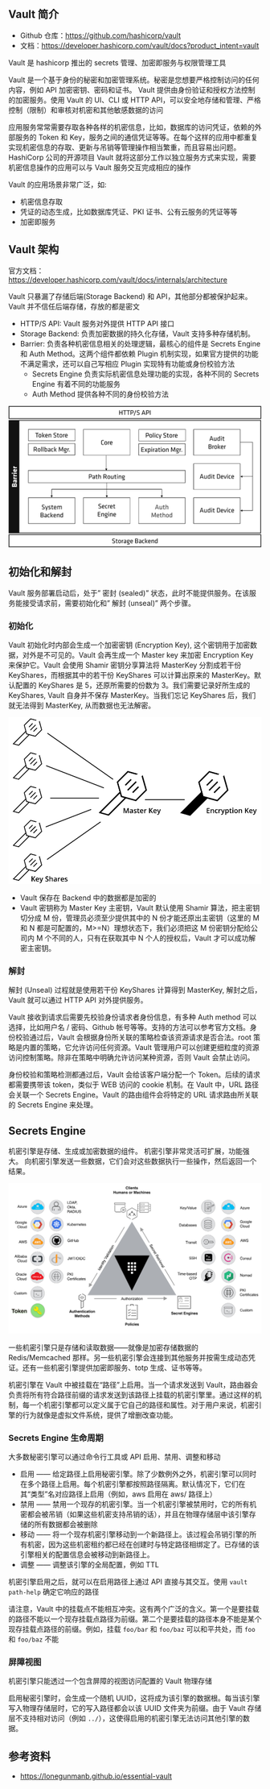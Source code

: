 ## Vault 简介

- Github 仓库：<https://github.com/hashicorp/vault>
- 文档：<https://developer.hashicorp.com/vault/docs?product_intent=vault>

Vault 是 hashicorp 推出的 secrets 管理、加密即服务与权限管理工具

Vault 是一个基于身份的秘密和加密管理系统。秘密是您想要严格控制访问的任何内容，例如 API 加密密钥、密码和证书。 Vault 提供由身份验证和授权方法控制的加密服务。使用 Vault 的 UI、CLI 或 HTTP API，可以安全地存储和管理、严格控制（限制）和审核对机密和其他敏感数据的访问

应用服务常常需要存取各种各样的机密信息，比如，数据库的访问凭证，依赖的外部服务的 Token 和 Key，服务之间的通信凭证等等。在每个这样的应用中都重复实现机密信息的存取、更新与吊销等管理操作相当繁重，而且容易出问题。HashiCorp 公司的开源项目 Vault 就将这部分工作以独立服务方式来实现，需要机密信息操作的应用可以与 Vault 服务交互完成相应的操作

Vault 的应用场景非常广泛，如:

- 机密信息存取
- 凭证的动态生成，比如数据库凭证、PKI 证书、公有云服务的凭证等等
- 加密即服务

## Vault 架构

官方文档：<https://developer.hashicorp.com/vault/docs/internals/architecture>

Vault 只暴漏了存储后端(Storage Backend) 和 API，其他部分都被保护起来。Vault 并不信任后端存储，存放的都是密文

- HTTP/S API: Vault 服务对外提供 HTTP API 接口
- Storage Backend: 负责加密数据的持久化存储，Vault 支持多种存储机制。
- Barrier: 负责各种机密信息相关的处理逻辑，最核心的组件是 Secrets Engine 和 Auth Method。这两个组件都依赖 Plugin 机制实现，如果官方提供的功能不满足需求，还可以自己写相应 Plugin 实现特有功能或身份校验方法
  - Secrets Engine 负责实际机密信息处理功能的实现，各种不同的 Secrets Engine 有着不同的功能服务
  - Auth Method 提供各种不同的身份校验方法

![img](./.assets/Vault简介/1.png)

## 初始化和解封

Vault 服务部署启动后，处于” 密封 (sealed)” 状态，此时不能提供服务。在该服务能接受请求前，需要初始化和” 解封 (unseal)” 两个步骤。

### 初始化

Vault 初始化时内部会生成一个加密密钥 (Encryption Key), 这个密钥用于加密数据，对外是不可见的。Vault 会再生成一个 Master key 来加密 Encryption Key 来保护它。Vault 会使用 Shamir 密钥分享算法将 MasterKey 分割成若干份 KeyShares，而根据其中的若干份 KeyShares 可以计算出原来的 MasterKey。默认配置的 KeyShares 是 5，还原所需要的份数为 3。我们需要记录好所生成的 KeyShares, Vault 自身并不保存 MasterKey。当我们忘记 KeyShares 后，我们就无法得到 MasterKey, 从而数据也无法解密。

![img](./.assets/Vault简介/2-20240820153737525.png)

- Vault 保存在 Backend 中的数据都是加密的
- Vault 密钥称为 Master Key 主密钥，Vault 默认使用 Shamir 算法，把主密钥切分成 M 份，管理员必须至少提供其中的 N 份才能还原出主密钥（这里的 M 和 N 都是可配置的，M>=N）理想状态下，我们必须把这 M 份密钥分配给公司内 M 个不同的人，只有在获取其中 N 个人的授权后，Vault 才可以成功解密主密钥。

### 解封

解封 (Unseal) 过程就是使用若干份 KeyShares 计算得到 MasterKey, 解封之后，Vault 就可以通过 HTTP API 对外提供服务。

Vault 接收到请求后需要先校验身份请求者身份信息，有多种 Auth method 可以选择，比如用户名 / 密码、Github 帐号等等。支持的方法可以参考官方文档。身份校验通过后，Vault 会根据身份所关联的策略检查该资源请求是否合法。root 策略是内置的策略，它允许访问任何资源。Vault 管理用户可以创建更细粒度的资源访问控制策略。除非在策略中明确允许访问某种资源，否则 Vault 会禁止访问。

身份校验和策略检测都通过后，Vault 会给该客户端分配一个 Token。后续的请求都需要携带该 token，类似于 WEB 访问的 cookie 机制。在 Vault 中，URL 路径会关联一个 Secrets Engine。Vault 的路由组件会将特定的 URL 请求路由所关联的 Secrets Engine 来处理。

## Secrets Engine

机密引擎是存储、生成或加密数据的组件。 机密引擎非常灵活可扩展，功能强大。 向机密引擎发送一些数据，它们会对这些数据执行一些操作，然后返回一个结果。

![Vault 支持种类丰富的机密引擎](./.assets/Vault简介/20220117224337.png)

一些机密引擎只是存储和读取数据——就像是加密存储数据的 Redis/Memcached 那样。另一些机密引擎会连接到其他服务并按需生成动态凭证。还有一些机密引擎提供加密即服务、totp 生成、证书等等。

机密引擎在 Vault 中被挂载在“路径”上启用。当一个请求发送到 Vault，路由器会负责将所有符合路径前缀的请求发送到该路径上挂载的机密引擎里。通过这样的机制，每一个机密引擎都可以定义属于它自己的路径和属性。对于用户来说，机密引擎的行为就像是虚拟文件系统，提供了增删改查功能。

### Secrets Engine 生命周期

大多数秘密引擎可以通过命令行工具或 API 启用、禁用、调整和移动

- 启用 —— 给定路径上启用秘密引擎。除了少数例外之外，机密引擎可以同时在多个路径上启用。每个机密引擎都按照路径隔离。默认情况下，它们在其“类型”名对应路径上启用（例如，aws 启用在 aws/ 路径上）
- 禁用 —— 禁用一个现存的机密引擎。当一个机密引擎被禁用时，它的所有机密都会被吊销（如果这些机密支持吊销的话），并且在物理存储层中该引擎存储的所有数据都会被删除
- 移动 —— 将一个现存机密引擎移动到一个新路径上。该过程会吊销引擎的所有机密，因为这些机密租约都已经在创建时与特定路径相绑定了。已存储的该引擎相关的配置信息会被移动到新路径上。
- 调整 —— 调整该引擎的全局配置，例如 TTL

机密引擎启用之后，就可以在启用路径上通过 API 直接与其交互。使用 `vault path-help` 确定它响应的路径

请注意，Vault 中的挂载点不能相互冲突。这有两个广泛的含义。第一个是要挂载的路径不能以一个现存挂载点路径为前缀。第二个是要挂载的路径本身不能是某个现存挂载点路径的前缀。例如，挂载 `foo/bar` 和 `foo/baz` 可以和平共处，而 `foo` 和 `foo/baz` 不能

### 屏障视图

机密引擎只能透过一个包含屏障的视图访问配置的 Vault 物理存储

启用秘密引擎时，会生成一个随机 UUID，这将成为该引擎的数据根。每当该引擎写入物理存储层时，它的写入路径都会以该 UUID 文件夹为前缀。由于 Vault 存储层不支持相对访问（例如 `../`），这使得启用的机密引擎无法访问其他引擎的数据。

## 参考资料

- <https://lonegunmanb.github.io/essential-vault>